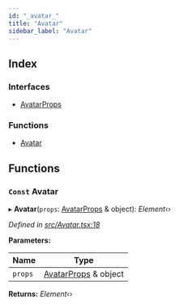 ```yaml
---
id: "_avatar_"
title: "Avatar"
sidebar_label: "Avatar"
---
```


## Index

### Interfaces

* [AvatarProps](../interfaces/_avatar_.avatarprops.md)

### Functions

* [Avatar](_avatar_.md#const-avatar)

## Functions

### `Const` Avatar

▸ **Avatar**(`props`: [AvatarProps](../interfaces/_avatar_.avatarprops.md) & object): *Element‹›*

*Defined in [src/Avatar.tsx:18](https://github.com/tarojsx/ui/blob/v0.11.0/src/Avatar.tsx#L18)*

**Parameters:**

Name | Type |
------ | ------ |
`props` | [AvatarProps](../interfaces/_avatar_.avatarprops.md) & object |

**Returns:** *Element‹›*
